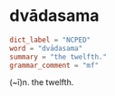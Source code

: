 # dvādasama

``` toml
dict_label = "NCPED"
word = "dvādasama"
summary = "the twelfth."
grammar_comment = "mf"
```

(\~ī)n. the twelfth.


